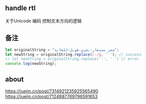 ## handle rtl

关于Unicode 编码 控制文本方向的逻辑

## 备注


```js
let originalString = "شعر مستعار-بشري-طويل-للغاية";
let newString = originalString.replace(/-/g, ' '); // success
// let newString = originalString.replace('-', ' ') // error
console.log(newString);
```

## about
https://juejin.cn/post/7314921235925565490
https://juejin.cn/post/7124887769796591653